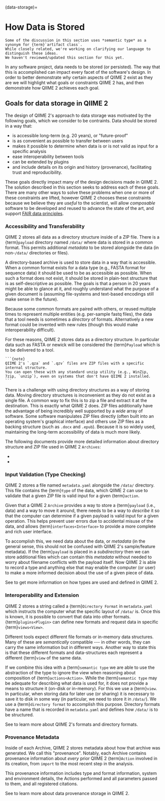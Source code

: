 (data-storage)=
# How Data is Stored

```{warning}
Some of the discussion in this section uses *semantic type* as a synonym for {term}`artifact class`.
While closely related, we're working on clarifying our language to distinguish these ideas.
We haven't reviewed/updated this section for this yet.
```

In any software project, data needs to be stored (or persisted).
The way that this is accomplished can impact every facet of the software's design.
In order to better demonstrate *why* certain aspects of QIIME 2 exist as they are we will highlight what goals or constraints QIIME 2 has, and then demonstrate how QIIME 2 achieves each goal.


## Goals for data storage in QIIME 2
The design of QIIME 2's approach to data storage was motivated by the following goals, which we consider to be contraints.
Data should be stored in a way that:
- is accessible long-term (e.g. 20 years), or "future-proof"
- is as convenient as possible to transfer between users
- makes it possible to determine when data is or is not valid as input for a specific analysis
- ease interoperability between tools
- can be extended by plugins
- and include details on its origin and history (provenance), facilitating trust and reproducibility.

These goals directly impact many of the design decisions made in QIIME 2.
The solution described in this section seeks to address each of these goals.
There are many other ways to solve these problems when one or more of these constraints are lifted, however QIIME 2 chooses these constraints because we believe they are *useful* to the scientist, will allow *composable* software to be developed and reused to advance the state of the art, and support [FAIR data principles](https://www.go-fair.org/fair-principles/).

### Accessibility and Transferability
QIIME 2 stores all data as a directory structure inside of a ZIP file.
There is a {term}`payload` directory named `/data/` where data is stored in a common format. This permits additional *metadata* to be stored alongside the data (in non-`/data/` directories or files).

A directory-based archive is used to store data in a way that is accessible.
When a common format exists for a data type (e.g., FASTA format for sequence data) it should be used to be as accessible as possible.
When such a format does not exist, it should be stored in plain-text structure that is as self-descriptive as possible.
The goals is that a person in 20 years might be able to glance at it, and roughly understand what the purpose of a given document is (assuming file-systems and text-based encodings still make sense in the future).

Because some common formats are paired with others, or reused multiple times to represent multiple entities (e.g. per-sample fastq files), the data that a tool needs is sometimes a *directory* of formats.
Alternatively a new format could be invented with new rules (though this would make interoperability difficult).

For these reasons, QIIME 2 stores data as a directory structure.
In particular data such as FASTA or newick will be considered the {term}`Payload` which is to be delivered to a tool.

````{margin}
```{note}
QIIME 2's `.qza` and `.qzv` files are ZIP files with a specific internal structure.
You can open these with any standard unzip utility (e.g., WinZip, 7zip, `unzip`), even on systems that don't have QIIME 2 installed.
```
````

There is a challenge with using directory structures as a way of storing data.
Moving directory structures is inconvenient as they do not exist as a single file.
A common way to fix this is to zip a file and extract it at the destination.
This is exactly what QIIME 2 does.
ZIP files additionally have the advantage of being incredibly well supported by a *wide* array of software.
Some software manipulates ZIP files directly (often built into an operating system's graphical interface) and others use ZIP files as a backing structure (such as `.docx` and `.epub`).
Because it is so widely used, maintaining the long-term accessibility of data is much more likely.

The following documents provide more detailed information about directory structure and ZIP file used in QIIME 2 `Archives`:
- [](archive-anatomy)
- [](archive-versions)


### Input Validation (Type Checking)
QIIME 2 stores a file named `metadata.yaml` alongside the `/data/` directory.
This file contains the {term}`type` of the data, which QIIME 2 can use to validate that a given ZIP file is valid input for a given {term}`action`.

Given that a QIIME 2 `Archive` provides a way to store a {term}`payload` (i.e., data) and a way to move it around, there needs to be a way to *describe* it so that the computer can determine if a given payload is valid input for a given operation.
This helps prevent user errors due to accidental misuse of the data, and allows {term}`interfaces<Interface>` to provide a more complete and rich user interface.

To accomplish this, we need data about the data, or *metadata* (in the general sense, this should not be confused with QIIME 2's sample/feature metadata).
If the {term}`payload` is placed in a *subdirectory* then we can store additional files which can contain this *metadata* without needed to worry about filename conflicts with the payload itself.
Now QIIME 2 is able to record a type and anything else that may enable the computer (or user) to make a more informed decision about the use of a given piece of data.

See [](types-explanation) to get more information on how types are used and defined in QIIME 2.

### Interoperability and Extension
QIIME 2 stores a string called a {term}`Directory Format` in `metadata.yaml` which instructs the computer what the specific layout of `/data/` is.
Once this is known, it is possible to convert that data into other formats.
{term}`plugins<Plugin>` can define new formats and request data in specific {term}`views<View>`.

Different tools expect different file formats or in-memory data structures.
Many of these are *semantically* compatible --- in other words, they can carry the same information but in different ways.
Another way to state this is that these different formats and data-structures each represent a different {term}`view` of the same data.

If we combine this idea with a {term}`semantic type` we are able to use the abstraction of the type to ignore the view when reasoning about composition of {term}`actions<Action>`.
While the {term}`semantic type` may be adequate for describing what data is used for, it does not provide a means to structure it (on-disk or in-memory).
For this we use a {term}`view`.
In particular, when storing data for later use (or sharing) it is necessary to save it to disk in some way (in particular, we need to store it in `/data/`).
We use a {term}`directory format` to accomplish this purpose.
Directory formats have a name that is recorded in `metadata.yaml` and defines how `/data/` is to be structured.

See [](formats-explanation) to learn more about QIIME 2's formats and directory formats.

### Provenance Metadata

Inside of each Archive, QIIME 2 stores metadata about how that archive was generated.
We call this "provenance".
Notably, each Archive contains provenance information about *every* prior QIIME 2 {term}`Action` involved in its creation, from `import` to the most recent step in the analysis.

This provenance information includes type and format information, system and environment details, the Actions performed and all parameters passed to them, and all registered citations.

See [](provenance-explanation) to learn more about data provenance storage in QIIME 2.

